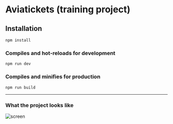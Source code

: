 # Aviatickets (training project)


## Installation
```
npm install
```

### Compiles and hot-reloads for development
```
npm run dev
```

### Compiles and minifies for production
```
npm run build
```
---

### What the project looks like

![screen](src/img/screen.bmp)
